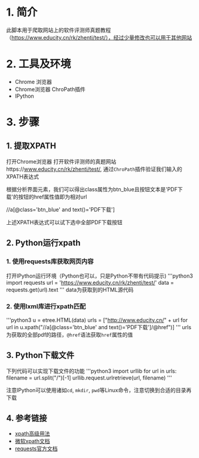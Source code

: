 # 1. 简介
此脚本用于爬取网站上的软件评测师真题教程（https://www.educity.cn/rk/zhenti/test/），经过少量修改也可以用于其他网站
# 2. 工具及环境
- Chrome 浏览器
- Chrome浏览器 ChroPath插件
- IPython 
# 3. 步骤
## 1. 提取XPATH
打开Chrome浏览器
打开软件评测师的真题网站https://www.educity.cn/rk/zhenti/test/, 通过`ChroPath`插件验证我们输入的XPATH表达式 

根据分析界面元素，我们可以得出class属性为btn_blue且按钮文本是'PDF下载'的按钮的href属性值即为相对url

//a[@class='btn_blue' and text()='PDF下载']

上述XPATH表达式可以试下选中全部PDF下载按钮

## 2. Python运行xpath
### 1. 使用requests库获取网页内容
打开IPython运行环境（Python也可以，只是Python不带有代码提示)
'''python3
import requests
url = 'https://www.educity.cn/rk/zhenti/test/'
data = requests.get(url).text
'''
data为获取到的HTML源代码
### 2. 使用lxml库进行xpath匹配

'''python3
u = etree.HTML(data)
urls = ["http://www.educity.cn/" + url for url in u.xpath("//a[@class='btn_blue' and text()='PDF下载']/@href")]
'''
urls为获取的全部pdf的路径，`@href`语法获取`href`属性的值

## 3. Python下载文件
下列代码可以实现下载文件的功能
'''python3
import urllib
for url in urls:
    filename = url.split("/")[-1]
    urllib.request.urlretrieve(url, filename)
'''

注意IPython可以使用诸如`cd`, `mkdir`, `pwd`等Linux命令，注意切换到合适的目录再下载

## 4. 参考链接
- [xpath高级用法](https://www.jianshu.com/p/1575db75670f)
- [微软xpath文档](https://docs.microsoft.com/zh-cn/previous-versions/dotnet/netframework-2.0/ms256086(v=vs.80))
- [requests官方文档](http://docs.python-requests.org/zh_CN/latest/user/quickstart.html)

